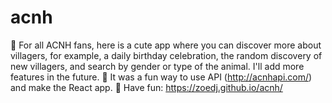 # acnh
:tangerine: For all ACNH fans, here is a cute app where you can discover more about villagers, for example, a daily birthday celebration, the random discovery of new villagers, and search by gender or type of the animal. I'll add more features in the future. 
:frog: It was a fun way to use API (http://acnhapi.com/) and make the React app. 
:balloon: Have fun: https://zoedj.github.io/acnh/
